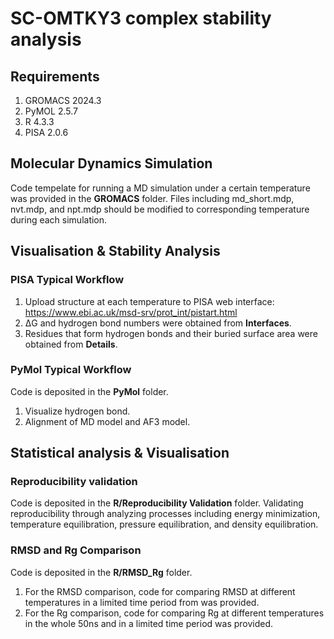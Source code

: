 # SC-OMTKY3 complex stability analysis
## Requirements
1. GROMACS 2024.3
1. PyMOL 2.5.7
1. R 4.3.3
1. PISA 2.0.6
## Molecular Dynamics Simulation ##
Code tempelate for running a MD simulation under a certain temperature was provided in the **GROMACS** folder. Files including md_short.mdp, nvt.mdp, and npt.mdp should be modified to corresponding temperature during each simulation.
## Visualisation & Stability Analysis ## 
### PISA Typical Workflow ###
1. Upload structure at each temperature to PISA web interface: https://www.ebi.ac.uk/msd-srv/prot_int/pistart.html
2. ΔG and hydrogen bond numbers were obtained from **Interfaces**.
3. Residues that form hydrogen bonds and their buried surface area were obtained from **Details**.
### PyMol Typical Workflow ###
Code is deposited in the **PyMol** folder.
1. Visualize hydrogen bond. 
2. Alignment of MD model and AF3 model.
## Statistical analysis & Visualisation ##
### Reproducibility validation ###
Code is deposited in the **R/Reproducibility Validation** folder.
Validating reproducibility through analyzing processes including energy minimization, temperature equilibration, pressure equilibration, and density equilibration.
### RMSD and Rg Comparison ###
Code is deposited in the **R/RMSD_Rg** folder.
1. For the RMSD comparison, code for comparing RMSD at different temperatures in a limited time period from  was provided.
2. For the Rg comparison, code for comparing Rg at different temperatures in the whole 50ns and in a limited time period was provided.
